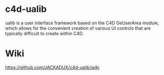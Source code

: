 # c4d-ualib
ualib is a user interface framework based on the C4D GeUserArea module, which allows for the convenient creation of various UI controls that are typically difficult to create within C4D.

# Wiki
https://github.com/JACKADUX/c4d-ualib/wiki


